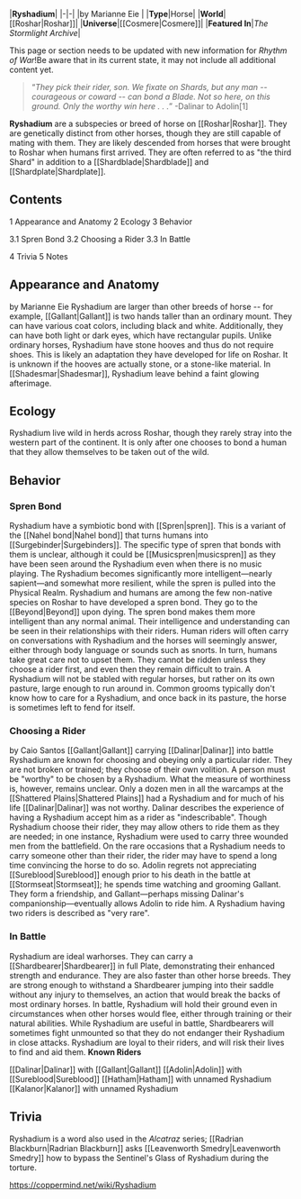 |**Ryshadium**|
|-|-|
|by  Marianne Eie |
|**Type**|Horse|
|**World**|[[Roshar\|Roshar]]|
|**Universe**|[[Cosmere\|Cosmere]]|
|**Featured In**|*The Stormlight Archive*|

This page or section needs to be updated with new information for *Rhythm of War*!Be aware that in its current state, it may not include all additional content yet.

>“*They pick their rider, son. We fixate on Shards, but any man -- courageous or coward -- can bond a Blade. Not so here, on this ground. Only the worthy win here . . .*”
\-Dalinar to Adolin[1]


**Ryshadium** are a subspecies or breed of horse on [[Roshar\|Roshar]]. They are genetically distinct from other horses, though they are still capable of mating with them. They are likely descended from horses that were brought to Roshar when humans first arrived. They are often referred to as "the third Shard" in addition to a [[Shardblade\|Shardblade]] and [[Shardplate\|Shardplate]].

## Contents

1 Appearance and Anatomy
2 Ecology
3 Behavior

3.1 Spren Bond
3.2 Choosing a Rider
3.3 In Battle


4 Trivia
5 Notes


## Appearance and Anatomy
 by  Marianne Eie 
Ryshadium are larger than other breeds of horse -- for example, [[Gallant\|Gallant]] is two hands taller than an ordinary mount. They can have various coat colors, including black and white. Additionally, they can have both light or dark eyes, which have rectangular pupils. Unlike ordinary horses, Ryshadium have stone hooves and thus do not require shoes. This is likely an adaptation they have developed for life on Roshar. It is unknown if the hooves are actually stone, or a stone-like material.
In [[Shadesmar\|Shadesmar]], Ryshadium leave behind a faint glowing afterimage.

## Ecology
Ryshadium live wild in herds across Roshar, though they rarely stray into the western part of the continent. It is only after one chooses to bond a human that they allow themselves to be taken out of the wild.

## Behavior
### Spren Bond
Ryshadium have a symbiotic bond with [[Spren\|spren]]. This is a variant of the [[Nahel bond\|Nahel bond]] that turns humans into [[Surgebinder\|Surgebinders]]. The specific type of spren that bonds with them is unclear, although it could be [[Musicspren\|musicspren]] as they have been seen around the Ryshadium even when there is no music playing. The Ryshadium becomes significantly more intelligent—nearly sapient—and somewhat more resilient, while the spren is pulled into the Physical Realm. Ryshadium and humans are among the few non-native species on Roshar to have developed a spren bond. They go to the [[Beyond\|Beyond]] upon dying.
The spren bond makes them more intelligent than any normal animal. Their intelligence and understanding can be seen in their relationships with their riders. Human riders will often carry on conversations with Ryshadium and the horses will seemingly answer, either through body language or sounds such as snorts.
In turn, humans take great care not to upset them. They cannot be ridden unless they choose a rider first, and even then they remain difficult to train. A Ryshadium will not be stabled with regular horses, but rather on its own pasture, large enough to run around in. Common grooms typically don't know how to care for a Ryshadium, and once back in its pasture, the horse is sometimes left to fend for itself.

### Choosing a Rider
 by  Caio Santos  [[Gallant\|Gallant]] carrying [[Dalinar\|Dalinar]] into battle
Ryshadium are known for choosing and obeying only a particular rider. They are not broken or trained; they choose of their own volition. A person must be "worthy" to be chosen by a Ryshadium. What the measure of worthiness is, however, remains unclear. Only a dozen men in all the warcamps at the [[Shattered Plains\|Shattered Plains]] had a Ryshadium and for much of his life [[Dalinar\|Dalinar]] was not worthy. Dalinar describes the experience of having a Ryshadium accept him as a rider as "indescribable".
Though Ryshadium choose their rider, they may allow others to ride them as they are needed; in one instance, Ryshadium were used to carry three wounded men from the battlefield. On the rare occasions that a Ryshadium needs to carry someone other than their rider, the rider may have to spend a long time convincing the horse to do so. Adolin regrets not appreciating [[Sureblood\|Sureblood]] enough prior to his death in the battle at [[Stormseat\|Stormseat]]; he spends time watching and grooming Gallant. They form a friendship, and Gallant—perhaps missing Dalinar's companionship—eventually allows Adolin to ride him. A Ryshadium having two riders is described as "very rare".

### In Battle
Ryshadium are ideal warhorses. They can carry a [[Shardbearer\|Shardbearer]] in full Plate, demonstrating their enhanced strength and endurance. They are also faster than other horse breeds. They are strong enough to withstand a Shardbearer jumping into their saddle without any injury to themselves, an action that would break the backs of most ordinary horses. In battle, Ryshadium will hold their ground even in circumstances when other horses would flee, either through training or their natural abilities.
While Ryshadium are useful in battle, Shardbearers will sometimes fight unmounted so that they do not endanger their Ryshadium in close attacks. Ryshadium are loyal to their riders, and will risk their lives to find and aid them.
**Known Riders**

[[Dalinar\|Dalinar]] with [[Gallant\|Gallant]]
[[Adolin\|Adolin]] with [[Sureblood\|Sureblood]]
[[Hatham\|Hatham]] with unnamed Ryshadium
[[Kalanor\|Kalanor]] with unnamed Ryshadium
## Trivia
Ryshadium is a word also used in the *Alcatraz* series; [[Radrian Blackburn\|Radrian Blackburn]] asks [[Leavenworth Smedry\|Leavenworth Smedry]] how to bypass the Sentinel's Glass of Ryshadium during the torture.


https://coppermind.net/wiki/Ryshadium